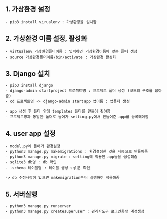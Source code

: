 ## 1. 가상환경 설정
    - pip3 install virualenv : 가상환경을 설치함

## 2. 가상환경 이름 설정, 활성화
    - virtualenv 가상환경폴더이름 : 입력하면 가상환경이름에 맞는 폴더 생성
    - source 가상환경폴더이름/bin/activate : 가상환경 활성화

## 3. Django 설치
    - pip3 install django 
    - django-admin startproject 프로젝트명 : 프로젝트 폴더 생성 (코드의 구조를 잡아줌)
    - cd 프로젝트명 -> django-admin startapp 앱이름 : 앱폴더 생성
    
    - app 생성 후 폴더 안에 templates 폴더를 만들어 줘야함
    - 프로젝트명과 동일한 폴더로 들어가 setting.py에서 만들어준 app를 등록해야함

## 4. user app 설정
    - model.py에 들어가 환경설정
    - python3 manage.py makemigrations : 환경설정한 것을 자동으로 만들어줌
    - python3 manage.py migrate : setting에 적용된 app들을 생성해줌
    - sqlite3 db명 : db 확인
    - .schema 테이블명 : 테이블 생성 sql문 확인

    -> db 수정사항이 있으면 makemigration부터 실행하여 적용해줌


## 5. 서버실행
    - python3 manage.py runserver 
    - python3 manage.py createsuperuser : 관리자도구 로그인화면 계정생성